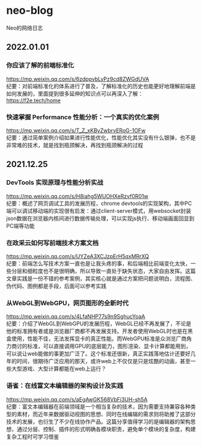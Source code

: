 # neo-blog
Neo的网络日志

## 2022.01.01

### 你应该了解的前端标准化
https://mp.weixin.qq.com/s/6zdppvbLyPz9cd8ZWGdUVA  
纪要：对前端标准化的体系进行了普及，了解标准化的历史也能更好地理解前端是如何发展的，里面提到很多延伸的知识点可以再深入了解：https://f2e.tech/home

### 快速掌握 Performance 性能分析：一个真实的优化案例
https://mp.weixin.qq.com/s/T_Z_xKByZwbrvERoG-1OFw  
纪要：通过简单案例介绍如果进行性能优化，性能优化其实没有什么银弹，也不是非常难的技术，就是找到瓶颈解决，再找到瓶颈解决的过程


## 2021.12.25

### DevTools 实现原理与性能分析实战
https://mp.weixin.qq.com/s/H8iahg5WUOHXeRzvf0R01w  
纪要：概述了网页调试工具的发展历程，chrome devtools的实现架构，其中PC端可以调试移动端的实现很有启发：通过client-server模式，用websocket封装json数据在浏览器内核间进行数据传输处理，可以实现js执行、移动端画面回显到PC端等功能

### 在政采云如何写前端技术方案文档
https://mp.weixin.qq.com/s/UYZeA3XCJzpErH5qxMRrXQ  
纪要：前端怎么写技术方案一直也是让我头疼的事，和后端相比前端变化太快，一些分层和细粒度也不是很明确，所以导致一直处于缺失状态，大家自由发挥。这篇文章实践是一份不错的参考案例，其实核心就是通过方案把问题说明白，流程图、伪代码、图例都是手段，后面可以参考实践

### 从WebGL到WebGPU，网页图形的全新时代
https://mp.weixin.qq.com/s/4LfaNHP77s9n9SghucYoaA  
纪要：介绍了WebGL到WebGPU的发展历程，WebGL已经不再发展了，不论是他的标准拥有者或是浏览器厂商都不再发展支持。开发者使用WebGL时也是在黑盒使用，性能不佳，无法发挥显卡的真正性能。而WebGPU标准是众浏览厂商角力商讨的标准，可以直接调用GPU的底层能力，图形渲染、显卡计算都能用到，可以说让web能做的事更加广泛了。这个标准还很新，真正实践落地估计还要好几年的时间，很期待广泛应用的那天，或许web上不仅仅是只是炫酷的动画，甚至一些大型游戏、大型计算都能在web上运行？

### 语雀：在线富文本编辑器的架构设计及实践
https://mp.weixin.qq.com/s/aEgAwGK568VbFi3UH-sh5A  
纪要：富文本编辑器在前端领域是一个相当复杂的技术，因为需要支持兼容各种类型的素材，而近年来数据驱动视图的思想、同时在线编辑的需求则将助推了这部分技术的发展，也衍生了不少在线协作产品。这篇分享值得学习的是编辑器的架构思想，通过分层、控制、插件的形式明确各模块职责，避免单个模块的复杂度，构建复杂工程时可学习借鉴

